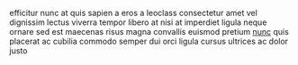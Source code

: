 efficitur nunc at quis sapien a eros a leoclass consectetur amet vel dignissim
lectus viverra tempor libero at nisi at imperdiet ligula neque ornare sed est
maecenas risus magna convallis euismod pretium
[nunc](generated_webpages/justo.md) quis placerat ac cubilia commodo semper dui
orci ligula cursus ultrices ac dolor justo